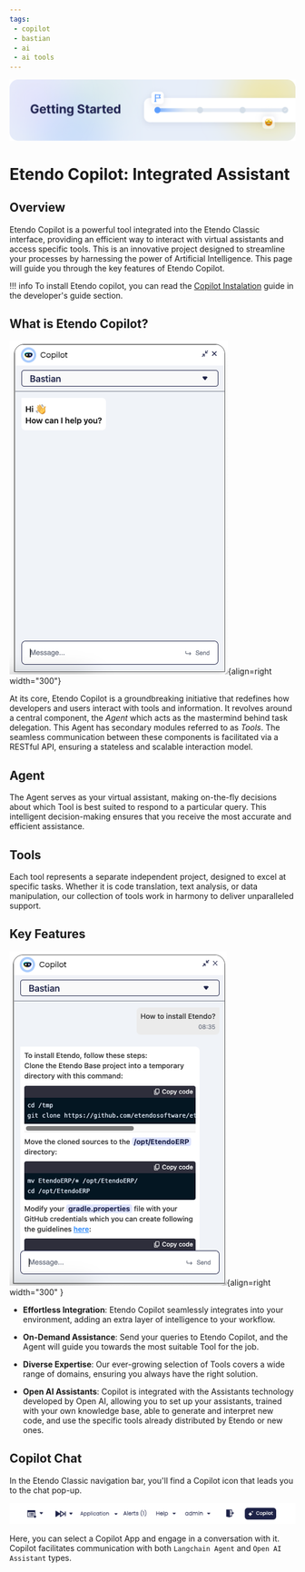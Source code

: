 ```yaml
---
tags: 
 - copilot
 - bastian
 - ai
 - ai tools
---
```


![cover-getting-started.png](../../assets/getting-started/overview/cover-getting-started.png)

# Etendo Copilot: Integrated Assistant

## Overview

Etendo Copilot is a powerful tool integrated into the Etendo Classic interface, providing an efficient way to interact with virtual assistants and access specific tools. This is an innovative project designed to streamline your processes by harnessing the power of Artificial Intelligence. This page will guide you through the key features of Etendo Copilot.

!!! info
    To install Etendo copilot, you can read the [Copilot Instalation](../../developer-guide/etendo-copilot/installation.md) guide in the developer's guide section.

## What is Etendo Copilot?

![Copilot Chat](../../assets/user-guide/etendo-copilot/getting-started/copilot-chat.png){align=right  width="300"}

At its core, Etendo Copilot is a groundbreaking initiative that redefines how developers and users interact with tools and information. It revolves around a central component, the *Agent* which acts as the mastermind behind task delegation. This Agent has secondary modules referred to as *Tools*. The seamless communication between these components is facilitated via a RESTful API, ensuring a stateless and scalable interaction model.


## Agent

The Agent serves as your virtual assistant, making on-the-fly decisions about which Tool is best suited to respond to a particular query. This intelligent decision-making ensures that you receive the most accurate and efficient assistance.

## Tools

Each tool represents a separate independent project, designed to excel at specific tasks. Whether it is code translation, text analysis, or data manipulation, our collection of tools work in harmony to deliver unparalleled support.

##  Key Features

![Copilot Chat2](../../assets/user-guide/etendo-copilot/getting-started/copilot-chat2.png){align=right  width="300" }


- **Effortless Integration**: Etendo Copilot seamlessly integrates into your environment, adding an extra layer of intelligence to your workflow.

- **On-Demand Assistance**: Send your queries to Etendo Copilot, and the Agent will guide you towards the most suitable Tool for the job.

- **Diverse Expertise**: Our ever-growing selection of Tools covers a wide range of domains, ensuring you always have the right solution.

- **Open AI Assistants**: Copilot is integrated with the Assistants technology developed by Open AI, allowing you to set up your assistants, trained with your own knowledge base, able to generate and interpret new code, and use the specific tools already distributed by Etendo or new ones.  

## Copilot Chat

In the Etendo Classic navigation bar, you'll find a Copilot icon that leads you to the chat pop-up.

![Copilot Navbar](../../assets/user-guide/etendo-copilot/getting-started/copilot-navbar.png)

Here, you can select a Copilot App and engage in a conversation with it. Copilot facilitates communication with both `Langchain Agent` and `Open AI Assistant` types.